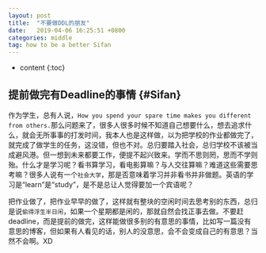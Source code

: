 ```yaml
---
layout: post
title:  "不要做DDL的朋友"
date:   2019-04-06 16:25:51 +0800
categories: middle
tag: how to be a better Sifan
---
```


* content
{:toc}




提前做完有Deadline的事情 			{#Sifan}
------------------------


作为学生，总有人说，`How you spend your spare time makes you different from others.`那么问题来了，很多人很多时候不知道自己想要什么，想去追求什么，就会无所事事的打发时间，我本人也是这样做，以为把学校的作业都做完了，就完成了做学生的任务，这没错，但也不对。总归要踏入社会，总归学校不该被当成避风港。但一想到未来都要工作，便提不起兴致来。学而不思则罔，思而不学则殆。什么才是学习呢？看书算学习，看电影算嘛？与人交往算嘛？难道这些需要思考嘛？很多人说有一个`社会大学`，那是否意味着学习并非看书并非做题。英语的学习是“learn”是“study”，是不是总让人觉得要加一个宾语呢？


把作业做了，把作业早早的做了，这样就有整块的空闲时间去思考别的东西，总归是说`偷得浮生半日闲`，如果一个星期都是闲的，那就自然会找正事去做。不要赶deadline，而是提前的做完，这样能做很多别的有意思的事情，比如写一篇没有意思的博客，但如果有人看见的话，别人的没意思，会不会变成自己的有意思？当然不会啊。XD




[jekyll]:      http://jekyllrb.com
[jekyll-gh]:   https://github.com/jekyll/jekyll
[jekyll-help]: https://github.com/jekyll/jekyll-help
